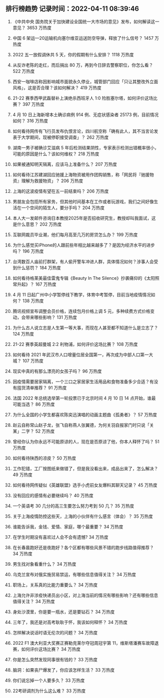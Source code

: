 
## 排行榜趋势 记录时间：2022-04-11 08:39:46
  
  1. 《中共中央 国务院关于加快建设全国统一大市场的意见》发布，如何解读这一意见？ 3653 万热度
    
  2. 中国 6 架运—20运输机向塞尔维亚运送防空导弹，释放了什么信号？ 1457 万热度
    
  3. 2022 五一放假调休共 5 天，你的假期有什么安排？ 1118 万热度
    
  4. 从反诈老陈的走红，而后捐出 80 万，再到今日辞去警察职位，你怎么看？ 522 万热度
    
  5. 西安一咖啡店称因影响城市面貌永久停业，城管部门回应「只让其整改外立面风格」，这是否合理？该如何解决？ 419 万热度
    
  6. 21-22 赛季西甲武磊替补上演绝杀西班牙人 1:0 险胜塞尔塔，如何评价这场比赛？ 397 万热度
    
  7. 4 月 10 日上海新增本土确诊病例 914 例、无症状感染者 25173 例，目前情况如何？ 316 万热度
    
  8. 如何看待网传有飞行员发布仇恨言论，四川航空称「确有此人，其不当言论发表于大学期间，现被停职接受调查」？ 262 万热度
    
  9. 湖南一男子被确诊艾滋病 5 年后检测结果阴性，专家表示检测出错概率很小，可能的原因是什么？该如何维权？ 218 万热度
    
  10. 如果被通知明天隔离，应该马上准备什么？ 207 万热度
    
  11. 如何看待江苏建湖回应驰援上海物资被用作团购销售，称「网民将『驰援物资』理解为救援物资」？ 206 万热度
    
  12. 上海的这波疫情有望在五一前结束吗？ 206 万热度
    
  13. 男朋友会包揽所有家务，但其他时间基本在工作或者玩游戏，我们之间好像生活在一个空间的陌生人，要分手吗？ 204 万热度
    
  14. 本人大一发邮件咨询日本教授2025年是否招收研究生，教授却叫我面试，这是什么意思？ 202 万热度
    
  15. 互联网裁员毕业潮，他们每月高至几万的房贷怎么办？ 199 万热度
    
  16. 为什么感觉买iPhone的人跟前些年相比越来越多了？是因为经济水平的进步吗？ 196 万热度
    
  17. 台湾数百人庙前打群架，有人偷开警车冲进人群，具体情况如何？涉事人会受到什么惩罚？ 184 万热度
    
  18. 如何看待格莱美最佳雷鬼专辑《Beauty In The Silence》抄袭痛仰的《太阳照常升起》？ 167 万热度
    
  19. 4 月 11 日起广州中小学暂停线下教学，体育中考暂停，目前当地疫情情况如何？ 138 万热度
    
  20. 腾讯视频宣布调整会员价格，连续包月价格上调 5 元，多种续费方式价格变动，会带来哪些影响？ 131 万热度
    
  21. 为什么古人说立志是人生第一等大事，而现在人甚至都不知道什么是立志了？ 124 万热度
    
  22. 21-22 赛季英超曼城 2:2 利物浦，如何评价这场比赛？ 108 万热度
    
  23. 如何看待 2021 年武汉市人口增量位居全国第一，再次成为中部人口第一大城？ 107 万热度
    
  24. 现实中真的有那么漂亮的女孩子吗？ 96 万热度
    
  25. 因疫情需要居家隔离，一个三口之家居家生活用品和食物准备多少合适？有没有囤货清单推荐？ 91 万热度
    
  26. 法国 2022 年总统选举第一轮投票已于北京时间 4 月 10 日 14 点开始，谁最可能当选？ 86 万热度
    
  27. 为什么全国的小学生都喜欢陈奕迅演唱的动画主题曲《孤勇者》？ 57 万热度
    
  28. 赵云自称常山赵子龙，张飞自称燕人张翼德，为何关羽自报家门时只说「关某」二字？ 52 万热度
    
  29. 曾经你认为你永远不可能原谅的人，现在是否原谅了他，你本人释怀了吗？ 51 万热度
    
  30. 如何看待陕西的凉皮？ 50 万热度
    
  31. 工作犯错，工厂按图纸来做错了，但是我没看出来，成品出来了，怎么解决？ 49 万热度
    
  32. 如何看待网传疑似《英雄联盟》选手小虎前女友爆料其聊天记录？ 45 万热度
    
  33. 没有回应的感情有必要继续吗？ 40 万热度
    
  34. 一个英语考 30 几分的高三生要怎么努力考到 50 几？ 35 万热度
    
  35. 关于上海疫情防控这些天，上海的小伙伴有什么感言（体会）？ 35 万热度
    
  36. 谁能告诉我，金钱、爱情、家庭，哪个最重要？ 34 万热度
    
  37. 在学生时期没有喜欢过人会不会有遗憾? 34 万热度
    
  38. 在长春晨跑好还是夜跑好？各个区都有哪些风景不错的跑步线路值得推荐？ 34 万热度
    
  39. 男生找对象看重什么？ 34 万热度
    
  40. 乌克兰宣布对俄实施贸易禁运，有哪些信息值得关注？ 34 万热度
    
  41. 职场上，关系真的比能力重要么？ 34 万热度
    
  42. 上海允许非涉疫快递员出小区，对上海当前的情况有哪些影响？还有哪些信息值得关注？ 34 万热度
    
  43. 身处沙漠里，你是要一瓶水，还是要钻石？ 34 万热度
    
  44. 三年了，我还是对高考耿耿于怀，我该如何释怀？ 34 万热度
    
  45. 怎样解决说话时语无伦次的问题？ 34 万热度
    
  46. 2022 F1 澳大利亚大奖赛正赛勒克莱尔夺冠周冠宇第 11，维斯塔潘赛车故障退赛，如何评价这场比赛？ 34 万热度
    
  47. 你是怎么突然发现同事很有钱的？ 33 万热度
    
  48. 脑洞：如果丧尸爆发了，你应该怎样生活？ 33 万热度
    
  49. 你们说忘掉一个人要多久？ 33 万热度
    
  50. 22考研调剂为什么这么难？ 33 万热度
    